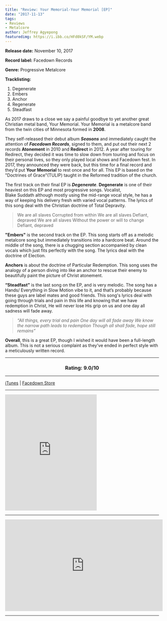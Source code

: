 ```yaml
---
title: "Review: Your Memorial-Your Memorial [EP]"
date: "2017-11-13"
tags:
- Reviews
- Metalcore
author: Jeffrey Agyepong
featuredimg: https://i.ibb.co/HFd0kSF/YM.webp
---
```


**Release date:** November 10, 2017

**Record label:** Facedown Records

**Genre:** Progressive Metalcore

**Tracklisting:**

1. Degenerate
2. Embers
3. Anchor
4. Regenerate
5. Steadfast

As 2017 draws to a close we say a painful goodbye to yet another great Christian metal band, Your Memorial. Your Memorial is a metalcore band from the twin cities of Minnesota formed in **2008**.

They self-released their debut album **_Seasons_** and immediately caught the attention of **_Facedown Records_**, signed to them, and put out their next 2 records **Atonement** in 2010 and **Redirect** in 2012. A year after touring for Redirect, they decided it was time to slow down from touring and focus on their personal lives, so they only played local shows and Facedown fest. In 2017, they announced they were back, but this time for a final record and they’d put **Your Memorial** to rest once and for all. This EP is based on the "Doctrines of Grace"(TULIP) taught in the Reformed tradition of the church.

The first track on their final EP is _**Degenerate**_. **Degenerate** is one of their heaviest on this EP and most progressive songs. Vocalist, Blake Suddath although mostly using the mid-range vocal style, he has a way of keeping his delivery fresh with varied vocal patterns. The lyrics of this song deal with the Christian doctrine of Total Depravity.

> We are all slaves Corrupted from within We are all slaves Defiant, depraved We are all slaves Without the power or will to change Defiant, depraved

**"Embers"** is the second track on the EP. This song starts off as a melodic metalcore song but immediately transitions into a hardcore beat. Around the middle of the song, there is a chugging section accompanied by clean vocals which just fits perfectly with the song. The lyrics deal with the doctrine of Election.

**Anchors** is about the doctrine of Particular Redemption. This song uses the analogy of a person diving into like an anchor to rescue their enemy to beautifully paint the picture of Christ atonement.

**“Steadfast”** is the last song on the EP, and is very melodic. The song has a Hands/ Everything in Slow Motion vibe to it, and that’s probably because these guys are label mates and good friends. This song's lyrics deal with going through trials and pain in this life and knowing that we have redemption in Christ, He will never lose His grip on us and one day all sadness will fade away.

> *“All things, every trial and pain One day will all fade away We know the narrow path leads to redemption Though all shall fade, hope still remains”*

**Overall**, this is a great EP, though I wished it would have been a full-length album. This is not a serious complaint as they've ended in perfect style with a meticulously written record.

<hr>

<h3 style="text-align:center">Rating: 9.0/10</h3>

<hr>


 [iTunes](https://itunes.apple.com/us/album/your-memorial-ep/1290553007) | [Facedown Store](https://facedown.merchnow.com/products/v2/261229/self-titled)



<hr>

<iframe src="https://open.spotify.com/embed/album/40nssPik26l9ZhKT5iNLIL" width="300" height="380" frameborder="0" allowtransparency="true" allow="encrypted-media"></iframe>

<hr>

<div class="video-container"><iframe src="https://www.youtube.com/embed/j7QWc6QyUWEhttps://www.youtube.com/playlist?list=PLaf42reShFFse2f71Fgxdg8wEOQlgdNXM" width="516" height="300" frameborder="0"></iframe></div>

<hr>